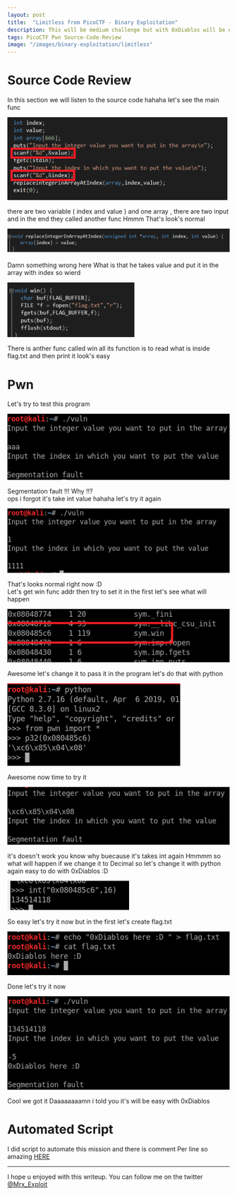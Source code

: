 ```yaml
---
layout: post
title:  "Limitless from PicoCTF - Binary Exploitation"
description: This will be medium challenge but with 0xDiablos will be easy on God `s will :D
tags: PicoCTF Pwn Source-Code-Review 
image: "/images/binary-exploitation/limitless"
---
```


# Source Code Review

In this section we will listen to the source code hahaha let's see the main func

![image](/images/binary-exploitation/limitless/discover.png)

there are two variable ( index and value ) and one array , there are two input and in the end they called another func Hmmm That's look's normal

![image](/images/binary-exploitation/limitless/indexing.png)

Damn something wrong here What is that he takes value and put it in the array with index so wierd

![image](/images/binary-exploitation/limitless/win.png)

There is anther func called win all its function is to read what is inside flag.txt and then print it look's easy  

# Pwn

Let's try to test this program

![image](/images/binary-exploitation/limitless/aaa.png)

Segmentation fault !!! Why !!?  
ops i forgot it's take int value hahaha let's try it again  

![image](/images/binary-exploitation/limitless/normal.png)

That's looks normal right now :D  
Let's get win func addr then try to set it in the first let's see what will happen

![image](/images/binary-exploitation/limitless/winfunc.png)

Awesome let's change it to pass it in the program let's do that with python

![image](/images/binary-exploitation/limitless/p32.png)

Awesome now time to try it

![image](/images/binary-exploitation/limitless/addr.png)

it's doesn't work you know why buecause it's takes int again Hmmmm so what will happen if we change it to Decimal so let's change it with python again easy to do with 0xDiablos :D

![image](/images/binary-exploitation/limitless/hextodecimal.png)

So easy let's try it now but in the first let's create flag.txt

![image](/images/binary-exploitation/limitless/createflag.png)

Done let's try it now

![image](/images/binary-exploitation/limitless/done.png)

Cool we got it Daaaaaaaamn i told you it's will be easy with 0xDiablos  

# Automated Script

I did script to automate this mission and there is comment Per line so amazing [HERE](https://github.com/0xDiablos/CTF-Scripts/tree/master/Binary%20Exploitation/limitless)  

---

I hope u enjoyed with this writeup. You can follow me on the twitter [@Mrx_Exploit](https://twitter.com/MRX_Exploit)